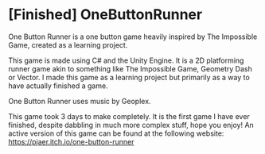 # [Finished] OneButtonRunner
One Button Runner is a one button game heavily inspired by The Impossible Game, created as a learning project.

This game is made using C# and the Unity Engine. It is a 2D platforming runner game akin to something like The Impossible Game, Geometry Dash or Vector. I made this game as a learning project but primarily as a way to have actually finished a game.

One Button Runner uses music by Geoplex.

This game took 3 days to make completely. It is the first game I have ever finished, despite dabbling in much more complex stuff, hope you enjoy! An active version of this game can be found at the following website: https://pjaer.itch.io/one-button-runner

